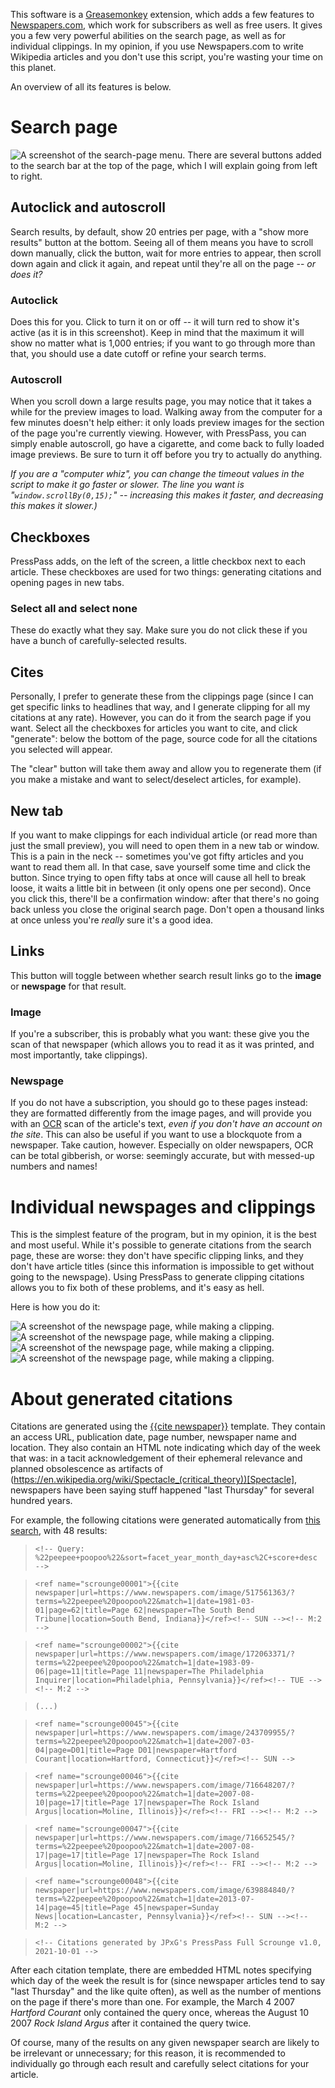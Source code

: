 This software is a [Greasemonkey](https://en.wikipedia.org/wiki/Greasemonkey) extension, which adds a few features to [Newspapers.com](https://newspapers.com), which work for subscribers as well as free users. It gives you a few very powerful abilities on the search page, as well as for individual clippings. In my opinion, if you use Newspapers.com to write Wikipedia articles and you don't use this script, you're wasting your time on this planet.

An overview of all its features is below.

# Search page
![A screenshot of the search-page menu.](/demo1.png)
There are several buttons added to the search bar at the top of the page, which I will explain going from left to right.

## Autoclick and autoscroll
Search results, by default, show 20 entries per page, with a "show more results" button at the bottom. Seeing all of them means you have to scroll down manually, click the button, wait for more entries to appear, then scroll down again and click it again, and repeat until they're all on the page -- *or does it?*

### Autoclick
Does this for you. Click to turn it on or off -- it will turn red to show it's active (as it is in this screenshot). Keep in mind that the maximum it will show no matter what is 1,000 entries; if you want to go through more than that, you should use a date cutoff or refine your search terms.

### Autoscroll
When you scroll down a large results page, you may notice that it takes a while for the preview images to load. Walking away from the computer for a few minutes doesn't help either: it only loads preview images for the section of the page you're currently viewing. However, with PressPass, you can simply enable autoscroll, go have a cigarette, and come back to fully loaded image previews. Be sure to turn it off before you try to actually do anything.

*If you are a "computer whiz", you can change the timeout values in the script to make it go faster or slower. The line you want is "``window.scrollBy(0,15);``" -- increasing this makes it faster, and decreasing this makes it slower.)*

## Checkboxes
PressPass adds, on the left of the screen, a little checkbox next to each article. These checkboxes are used for two things: generating citations and opening pages in new tabs.

### Select all and select none
These do exactly what they say. Make sure you do not click these if you have a bunch of carefully-selected results.

## Cites
Personally, I prefer to generate these from the clippings page (since I can get specific links to headlines that way, and I generate clipping for all my citations at any rate). However, you can do it from the search page if you want. Select all the checkboxes for articles you want to cite, and click "generate": below the bottom of the page, source code for all the citations you selected will appear.

The "clear" button will take them away and allow you to regenerate them (if you make a mistake and want to select/deselect articles, for example).

## New tab
If you want to make clippings for each individual article (or read more than just the small preview), you will need to open them in a new tab or window. This is a pain in the neck -- sometimes you've got fifty articles and you want to read them all. In that case, save yourself some time and click the button. Since trying to open fifty tabs at once will cause all hell to break loose, it waits a little bit in between (it only opens one per second). Once you click this, there'll be a confirmation window: after that there's no going back unless you close the original search page. Don't open a thousand links at once unless you're *really* sure it's a good idea.
## Links
This button will toggle between whether search result links go to the **image** or **newspage** for that result.
### Image
If you're a subscriber, this is probably what you want: these give you the scan of that newspaper (which allows you to read it as it was printed, and most importantly, take clippings).
### Newspage
If you do not have a subscription, you should go to these pages instead: they are formatted differently from the image pages, and will provide you with an [OCR](https://en.wikipedia.org/wiki/Optical_character_recognition) scan of the article's text, *even if you don't have an account on the site*. This can also be useful if you want to use a blockquote from a newspaper. Take caution, however. Especially on older newspapers, OCR can be total gibberish, or worse: seemingly accurate, but with messed-up numbers and names!

# Individual newspages and clippings

This is the simplest feature of the program, but in my opinion, it is the best and most useful. While it's possible to generate citations from the search page, these are worse: they don't have specific clipping links, and they don't have article titles (since this information is impossible to get without going to the newspage). Using PressPass to generate clipping citations allows you to fix both of these problems, and it's easy as hell.

Here is how you do it:

![A screenshot of the newspage page, while making a clipping.](/demo2.jpg)
![A screenshot of the newspage page, while making a clipping.](/demo3.jpg)
![A screenshot of the newspage page, while making a clipping.](/demo4.jpg)
![A screenshot of the newspage page, while making a clipping.](/demo5.jpg)

# About generated citations

Citations are generated using the [{{cite newspaper}}](https://en.wikipedia.org/wiki/Template:Cite_newspaper) template. They contain an access URL, publication date, page number, newspaper name and location. They also contain an HTML note indicating which day of the week that was: in a tacit acknowledgement of their ephemeral relevance and planned obsolescence as artifacts of (https://en.wikipedia.org/wiki/Spectacle_(critical_theory))[Spectacle], newspapers have been saying stuff happened "last Thursday" for several hundred years.

For example, the following citations were generated automatically from [this search](https://www.newspapers.com/search/#query=%22peepee+poopoo%22&sort=facet_year_month_day+asc%2C+score+desc), with 48 results:
> ``<!-- Query: %22peepee+poopoo%22&sort=facet_year_month_day+asc%2C+score+desc -->``

> ``<ref name="scrounge00001">{{cite newspaper|url=https://www.newspapers.com/image/517561363/?terms=%22peepee%20poopoo%22&match=1|date=1981-03-01|page=62|title=Page 62|newspaper=The South Bend Tribune|location=South Bend, Indiana}}</ref><!-- SUN --><!-- M:2 -->``

> ``<ref name="scrounge00002">{{cite newspaper|url=https://www.newspapers.com/image/172063371/?terms=%22peepee%20poopoo%22&match=1|date=1983-09-06|page=11|title=Page 11|newspaper=The Philadelphia Inquirer|location=Philadelphia, Pennsylvania}}</ref><!-- TUE --><!-- M:2 -->``

> ``(...)``

> ``<ref name="scrounge00045">{{cite newspaper|url=https://www.newspapers.com/image/243709955/?terms=%22peepee%20poopoo%22&match=1|date=2007-03-04|page=D01|title=Page D01|newspaper=Hartford Courant|location=Hartford, Connecticut}}</ref><!-- SUN -->``

> ``<ref name="scrounge00046">{{cite newspaper|url=https://www.newspapers.com/image/716648207/?terms=%22peepee%20poopoo%22&match=1|date=2007-08-10|page=17|title=Page 17|newspaper=The Rock Island Argus|location=Moline, Illinois}}</ref><!-- FRI --><!-- M:2 -->``

> ``<ref name="scrounge00047">{{cite newspaper|url=https://www.newspapers.com/image/716652545/?terms=%22peepee%20poopoo%22&match=1|date=2007-08-17|page=17|title=Page 17|newspaper=The Rock Island Argus|location=Moline, Illinois}}</ref><!-- FRI --><!-- M:2 -->``

> ``<ref name="scrounge00048">{{cite newspaper|url=https://www.newspapers.com/image/639884840/?terms=%22peepee%20poopoo%22&match=1|date=2013-07-14|page=45|title=Page 45|newspaper=Sunday News|location=Lancaster, Pennsylvania}}</ref><!-- SUN --><!-- M:2 -->``

> ``<!-- Citations generated by JPxG's PressPass Full Scrounge v1.0, 2021-10-01 -->``

After each citation template, there are embedded HTML notes specifying which day of the week the result is for (since newspaper articles tend to say "last Thursday" and the like quite often), as well as the number of mentions on the page if there's more than one.
For example, the March 4 2007 *Hartford Courant* only contained the query once, whereas the August 10 2007 *Rock Island Argus* after it contained the query twice.

Of course, many of the results on any given newspaper search are likely to be irrelevant or unnecessary; for this reason, it is recommended to individually go through each result and carefully select citations for your article.